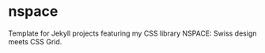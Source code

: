 # nspace
Template for Jekyll projects featuring my CSS library NSPACE: Swiss design meets CSS Grid.
